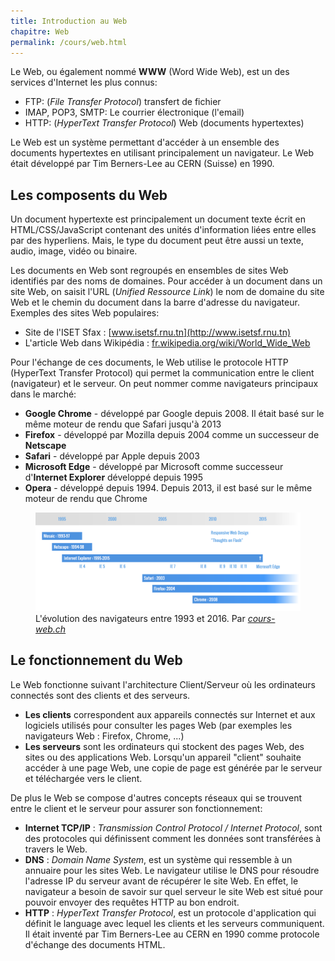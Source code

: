 ```yaml
---
title: Introduction au Web
chapitre: Web
permalink: /cours/web.html
---
```


Le Web, ou également nommé **WWW** (Word Wide Web), est un des services
d'Internet les plus connus:

- FTP: (_File Transfer Protocol_) transfert de fichier
- IMAP, POP3, SMTP: Le courrier électronique (l'email)
- HTTP: (_HyperText Transfer Protocol_) Web (documents hypertextes)

Le Web est un système permettant d'accéder à un ensemble des documents
hypertextes en utilisant principalement un navigateur. Le Web était développé
par Tim Berners-Lee au CERN (Suisse) en 1990.

Les composents du Web
---------------------

Un document hypertexte est principalement un document texte écrit en
HTML/CSS/JavaScript contenant des unités d'information liées entre elles par
des hyperliens. Mais, le type du document peut être aussi un texte, audio,
image, vidéo ou binaire.

Les documents en Web sont regroupés en ensembles de sites Web identifiés par
des noms de domaines. Pour accéder à un document dans un site Web, on saisit
l'URL (_Unified Ressource Link_) le nom de domaine du site Web et le
chemin du document dans la barre d'adresse du navigateur. Exemples des sites
Web populaires:

- Site de l'ISET Sfax : [www.isetsf.rnu.tn](http://www.isetsf.rnu.tn)
- L'article Web dans Wikipédia : [fr.wikipedia.org/wiki/World_Wide_Web](https://fr.wikipedia.org/wiki/World_Wide_Web)

Pour l'échange de ces documents, le Web utilise le protocole HTTP (HyperText
Transfer Protocol) qui permet la communication entre le client (navigateur) et
le serveur. On peut nommer comme navigateurs principaux dans le marché:

- **Google Chrome** - développé par Google depuis 2008. Il était basé sur le
  même moteur de rendu que Safari jusqu'à 2013
- **Firefox** - développé par Mozilla depuis 2004 comme un successeur de
  **Netscape**
- **Safari** - développé par Apple depuis 2003
- **Microsoft Edge** - développé par Microsoft comme successeur d'**Internet
  Explorer** développé depuis 1995
- **Opera** - développé depuis 1994. Depuis 2013, il est basé sur le même
  moteur de rendu que Chrome

<figure>
  <img src="assets/imgs/navigateurs-timeline-by-cours-web.ch.png" alt="L’évolution des navigateurs entre 1993 et 2016" />
  <figcaption>L'évolution des navigateurs entre 1993 et 2016. Par <cite><a href="https://cours-web.ch/" target="_blank">cours-web.ch</a></cite></figcaption>
</figure>

Le fonctionnement du Web
------------------------

Le Web fonctionne suivant l'architecture Client/Serveur où les ordinateurs
connectés sont des clients et des serveurs.

- **Les clients** correspondent aux appareils connectés sur Internet et aux logiciels utilisés pour
  consulter les pages Web (par exemples les navigateurs Web : Firefox, Chrome,
  ...)
- **Les serveurs** sont les ordinateurs qui stockent des pages Web, des sites
  ou des applications Web. Lorsqu'un appareil "client" souhaite accéder à une
  page Web, une copie de page est générée par le serveur et téléchargée vers le
  client.

De plus le Web se compose d'autres concepts réseaux qui se trouvent entre le client et
le serveur pour assurer son fonctionnement:

- **Internet TCP/IP** : _Transmission Control Protocol / Internet Protocol_,
  sont des protocoles qui définissent comment les données sont transférées à
  travers le Web.
- **DNS** : _Domain Name System_, est un système qui ressemble à un annuaire
  pour les sites Web. Le navigateur utilise le DNS pour résoudre l'adresse IP
  du serveur avant de récupérer le site Web. En effet, le navigateur a besoin de
  savoir sur quel serveur le site Web est situé pour pouvoir envoyer des
  requêtes HTTP au bon endroit.
- **HTTP** : _HyperText Transfer Protocol_, est un protocole d'application qui
  définit le language avec lequel les clients et les serveurs communiquent. Il
  était inventé par Tim Berners-Lee au CERN en 1990 comme protocole d'échange
  des documents HTML.
